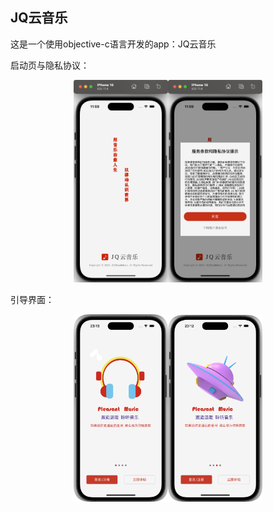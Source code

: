## JQ云音乐
这是一个使用objective-c语言开发的app：JQ云音乐

启动页与隐私协议：
<div align=center>  <img src="https://github.com/zhangJqUESTC/iosProjectImg/blob/main/0.png" width=30%><img src="https://github.com/zhangJqUESTC/iosProjectImg/blob/main/1.png" width=30%></div>

引导界面：
<div align=center>  <img src="https://github.com/zhangJqUESTC/iosProjectImg/blob/main/2-1.png" width=30%><img src="https://github.com/zhangJqUESTC/iosProjectImg/blob/main/2-2.png" width=30%></div>
